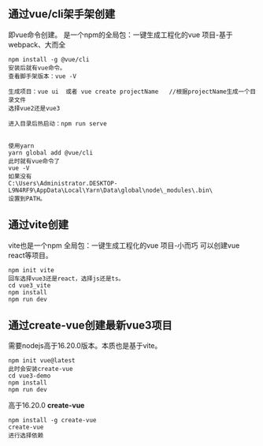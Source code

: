 ## **通过vue/cli架手架创建**
即vue命令创建。
是一个npm的全局包：一键生成工程化的vue 项目-基于webpack、大而全
```
npm install -g @vue/cli
安装后就有vue命令。
查看脚手架版本：vue -V

生成项目：vue ui  或者 vue create projectName   //根据projectName生成一个目录文件
选择vue2还是vue3

进入目录后热启动：npm run serve


使用yarn
yarn global add @vue/cli
此时就有vue命令了
vue -V
如果没有
C:\Users\Administrator.DESKTOP-L9N4RF9\AppData\Local\Yarn\Data\global\node\_modules\.bin\
设置到PATH。
```
## **通过vite创建**
vite也是一个npm 全局包：一键生成工程化的vue 项目-小而巧
可以创建vue react等项目。
```
npm init vite
回车选择vue3还是react，选择js还是ts。
cd vue3_vite
npm install
npm run dev
```

## **通过create-vue创建最新vue3项目**
需要nodejs高于16.20.0版本。本质也是基于vite。
```
npm init vue@latest
此时会安装create-vue
cd vue3-demo
npm install
npm run dev
```
高于16.20.0
**create-vue**
```
npm install -g create-vue
create-vue
进行选择依赖
```
